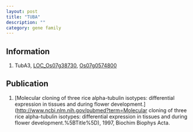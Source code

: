 ```yaml
---
layout: post
title: "TUBA"
description: ""
category: gene family
---
```


## Information
1. TubA3, [LOC_Os07g38730](http://rice.plantbiology.msu.edu/cgi-bin/ORF_infopage.cgi?orf=LOC_Os07g38730), [Os07g0574800](http://rapdb.dna.affrc.go.jp/viewer/gbrowse_details/irgsp1?name=Os07g0574800)

## Publication
1. [Molecular cloning of three rice alpha-tubulin isotypes: differential expression in tissues and during flower development.](http://www.ncbi.nlm.nih.gov/pubmed?term=Molecular cloning of three rice alpha-tubulin isotypes: differential expression in tissues and during flower development.%5BTitle%5D), 1997, Biochim Biophys Acta.


